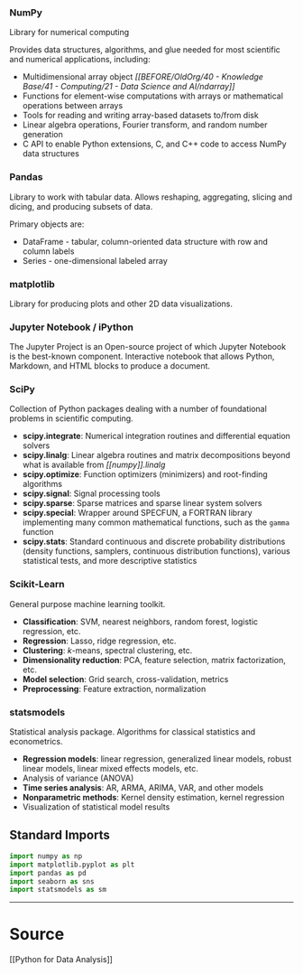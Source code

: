 
### NumPy
Library for numerical computing

Provides data structures, algorithms, and glue needed for most scientific and numerical applications, including:
- Multidimensional array object *[[BEFORE/OldOrg/40 - Knowledge Base/41 - Computing/21 - Data Science and AI/ndarray]]*
- Functions for element-wise computations with arrays or mathematical operations between arrays
- Tools for reading and writing array-based datasets to/from disk
- Linear algebra operations, Fourier transform, and random number generation
- C API to enable Python extensions, C, and C++ code to access NumPy data structures

### Pandas
Library to work with tabular data. Allows reshaping, aggregating, slicing and dicing, and producing subsets of data.

Primary objects are:
- DataFrame - tabular, column-oriented data structure with row and column labels
- Series - one-dimensional labeled array

### matplotlib
Library for producing plots and other 2D data visualizations.

### Jupyter Notebook / iPython
The Jupyter Project is an Open-source project of which Jupyter Notebook is the best-known component.
Interactive notebook that allows Python, Markdown, and HTML blocks to produce a document.

### SciPy
Collection of Python packages dealing with a number of foundational problems in scientific computing.
- **scipy.integrate**: Numerical integration routines and differential equation solvers
- **scipy.linalg**: Linear algebra routines and matrix decompositions beyond what is available from *[[numpy]].linalg*
- **scipy.optimize**: Function optimizers (minimizers) and root-finding algorithms
- **scipy.signal**: Signal processing tools
- **scipy.sparse**: Sparse matrices and sparse linear system solvers
- **scipy.special**: Wrapper around SPECFUN, a FORTRAN library implementing many common mathematical functions, such as the `gamma` function
- **scipy.stats**: Standard continuous and discrete probability distributions (density functions, samplers, continuous distribution functions), various statistical tests, and more descriptive statistics

### Scikit-Learn
General purpose machine learning toolkit.
- **Classification**: SVM, nearest neighbors, random forest, logistic regression, etc.
- **Regression**: Lasso, ridge regression, etc.
- **Clustering**: _k_-means, spectral clustering, etc.
- **Dimensionality reduction**: PCA, feature selection, matrix factorization, etc.
- **Model selection**: Grid search, cross-validation, metrics
- **Preprocessing**: Feature extraction, normalization

### statsmodels
Statistical analysis package. Algorithms for classical statistics and econometrics.
-   **Regression models**: linear regression, generalized linear models, robust linear models, linear mixed effects models, etc.
-   Analysis of variance (ANOVA)
-   **Time series analysis**: AR, ARMA, ARIMA, VAR, and other models
-   **Nonparametric methods**: Kernel density estimation, kernel regression
-   Visualization of statistical model results

## Standard Imports
```python
import numpy as np
import matplotlib.pyplot as plt
import pandas as pd
import seaborn as sns
import statsmodels as sm
```

---
# Source
[[Python for Data Analysis]]




